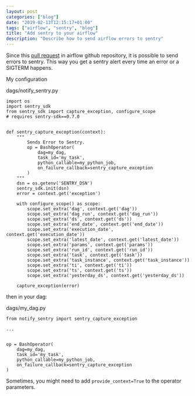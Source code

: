 ```yaml
---
layout: post
categories: ["blog"]
date: "2019-02-13T12:15:17+01:00"
tags: ["airflow", "sentry", "blog"]
title: "Add sentry to your airflow"
description: "Describe how to send airflow errors to sentry"
---
```


Since this [pull request](https://github.com/apache/airflow/pull/2135) in airflow github repository, it is possible to send errors to sentry. This way you get a sentry alert every time an error or a SIGTERM happens.

My configuration

dags/notify_sentry.py

```
import os
import sentry_sdk
from sentry_sdk import capture_exception, configure_scope
# requires sentry-sdk==0.7.0


def sentry_capture_exception(context):
    """
        Sends Error to Sentry.
        op = BashOperator(
            dag=my_dag,
            task_id='my_task',
            python_callable=my_python_job,
            on_failure_callback=sentry_capture_exception
        )
    """
    dsn = os.getenv('SENTRY_DSN')
    sentry_sdk.init(dsn)
    error = context.get('exception')

    with configure_scope() as scope:
        scope.set_extra('dag', context.get('dag'))
        scope.set_extra('dag_run', context.get('dag_run'))
        scope.set_extra('ds', context.get('ds'))
        scope.set_extra('end_date', context.get('end_date'))
        scope.set_extra('execution_date', context.get('execution_date'))
        scope.set_extra('latest_date', context.get('latest_date'))
        scope.set_extra('params', context.get('params'))
        scope.set_extra('run_id', context.get('run_id'))
        scope.set_extra('task', context.get('task'))
        scope.set_extra('task_instance', context.get('task_instance'))
        scope.set_extra('ti', context.get('ti'))
        scope.set_extra('ts', context.get('ts'))
        scope.set_extra('yesterday_ds', context.get('yesterday_ds'))

    capture_exception(error)
```


then in your dag:

dags/my_dag.py

```
from notify_sentry import sentry_capture_exception

...


op = BashOperator(
    dag=my_dag,
    task_id='my_task',
    python_callable=my_python_job,
    on_failure_callback=sentry_capture_exception
)

```

Sometimes, you might need to add `provide_context=True` to the operator parameters.
